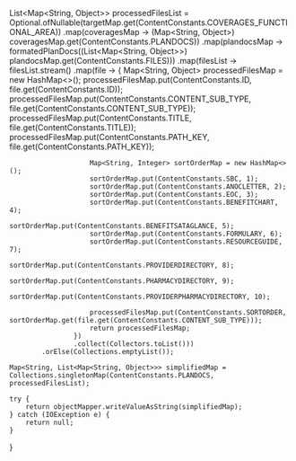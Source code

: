  List<Map<String, Object>> processedFilesList = Optional.ofNullable(targetMap.get(ContentConstants.COVERAGES_FUNCTIONAL_AREA))
            .map(coveragesMap -> (Map<String, Object>) coveragesMap.get(ContentConstants.PLANDOCS))
            .map(plandocsMap -> formatedPlanDocs((List<Map<String, Object>>) plandocsMap.get(ContentConstants.FILES)))
            .map(filesList -> filesList.stream()
                    .map(file -> {
                        Map<String, Object> processedFilesMap = new HashMap<>();
                        processedFilesMap.put(ContentConstants.ID, file.get(ContentConstants.ID));
                        processedFilesMap.put(ContentConstants.CONTENT_SUB_TYPE, file.get(ContentConstants.CONTENT_SUB_TYPE));
                        processedFilesMap.put(ContentConstants.TITLE, file.get(ContentConstants.TITLE));
                        processedFilesMap.put(ContentConstants.PATH_KEY, file.get(ContentConstants.PATH_KEY));

                        Map<String, Integer> sortOrderMap = new HashMap<>();
                        sortOrderMap.put(ContentConstants.SBC, 1);
                        sortOrderMap.put(ContentConstants.ANOCLETTER, 2);
                        sortOrderMap.put(ContentConstants.EOC, 3);
                        sortOrderMap.put(ContentConstants.BENEFITCHART, 4);
                        sortOrderMap.put(ContentConstants.BENEFITSATAGLANCE, 5);
                        sortOrderMap.put(ContentConstants.FORMULARY, 6);
                        sortOrderMap.put(ContentConstants.RESOURCEGUIDE, 7);
                        sortOrderMap.put(ContentConstants.PROVIDERDIRECTORY, 8);
                        sortOrderMap.put(ContentConstants.PHARMACYDIRECTORY, 9);
                        sortOrderMap.put(ContentConstants.PROVIDERPHARMACYDIRECTORY, 10);

                        processedFilesMap.put(ContentConstants.SORTORDER, sortOrderMap.get(file.get(ContentConstants.CONTENT_SUB_TYPE)));
                        return processedFilesMap;
                    })
                    .collect(Collectors.toList()))
            .orElse(Collections.emptyList());

    Map<String, List<Map<String, Object>>> simplifiedMap = Collections.singletonMap(ContentConstants.PLANDOCS, processedFilesList);

    try {
        return objectMapper.writeValueAsString(simplifiedMap);
    } catch (IOException e) {
        return null;
    }
}
